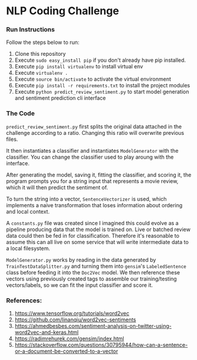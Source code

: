 # NLP Coding Challenge

### Run Instructions

Follow the steps below to run:
1. Clone this repository
2. Execute `sudo easy_install pip` if you don't already have pip installed.
3. Execute `pip install virtualenv` to install virtual env
4. Execute `virtualenv .`
5. Execute `source bin/activate` to activate the virtual environment
6. Execute `pip install -r requirements.txt` to install the project modules
7. Execute `python predict_review_sentiment.py` to start model generation and sentiment prediction cli interface

### The Code

`predict_review_sentiment.py` first splits the original data attached in the challenge according to a ratio. Changing this ratio will overwrite previous files.

It then instantiates a classifier and instantiates `ModelGenerator` with the classifier. You can change the classifier used to play aroung with the interface.

After generating the model, saving it, fitting the classifier, and scoring it, the program prompts you for a string input that represents a movie review, which it will then predict the sentiment of.

To turn the string into a vector, `SentenceVectorizer` is used, which implements a naive transformation that loses information about ordering and local context.

A `constants.py` file was created since I imagined this could evolve as a pipeline producing data that the model is trained on. Live or batched review data could then be fed in for classification. Therefore it's reasonable to assume this can all live on some service that will write intermediate data to a local filesystem.

`ModelGenerator.py` works by reading in the data generated by `TrainTestDataSplitter.py` and turning them into `gensim`'s `LabeledSentence` class before feeding it into the `Doc2Vec` model. We then reference these vectors using previously created tags to assemble our training/testing vectors/labels, so we can fit the input classifier and score it.

### References:

1. https://www.tensorflow.org/tutorials/word2vec
2. https://github.com/linanqiu/word2vec-sentiments
3. https://ahmedbesbes.com/sentiment-analysis-on-twitter-using-word2vec-and-keras.html
4. https://radimrehurek.com/gensim/index.html
5. https://stackoverflow.com/questions/30795944/how-can-a-sentence-or-a-document-be-converted-to-a-vector